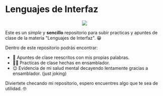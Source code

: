 # Lenguajes de Interfaz

<p align = center>
<img src="https://user-images.githubusercontent.com/61950097/216381699-28911c18-4413-42db-853f-b508a662d44b.png">
</p>

Este es un <i>simple</i> y <b>sencillo</b> repositorio para subir practicas y apuntes de clase de la materia "Lenguajes de Interfaz". :grin:

Dentro de este repositorio podrás encontrar:
- 	:thinking: Apuntes de clase reescritos con mis propias palabras.
- 	:face_in_clouds: Practicas de clase hechas en ensamblador.
- 	:wink: Evidencia de mi salud mental decayendo lentamente gracias a ensamblador. (just joking)

Diviertete checando mi repositorio, espero encuentres algo que te sea de utilidad. :nerd_face:	
